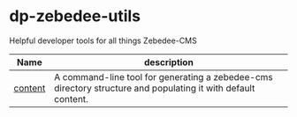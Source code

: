 # dp-zebedee-utils

Helpful developer tools for all things Zebedee-CMS

| Name          | description                                                       
| ------------  |------------------------------------------------------------------------------------------------------------
| [content][1]  | A command-line tool for generating a zebedee-cms directory structure and populating it with default content.


[1]: https://github.com/ONSdigital/dp-zebedee-utils/tree/master/content
